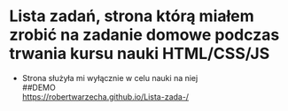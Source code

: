 # Lista zadań, strona którą miałem zrobić na zadanie domowe podczas trwania kursu nauki HTML/CSS/JS
* Strona służyła mi wyłącznie w celu nauki na niej
\
##DEMO
\
https://robertwarzecha.github.io/Lista-zada-/

